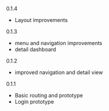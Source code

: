 0.1.4
- Layout improvements

0.1.3
- menu and navigation improvements
- detail dashboard

0.1.2
- improved navigation and detail view

0.1.1
- Basic routing and prototype
- Login prototype

